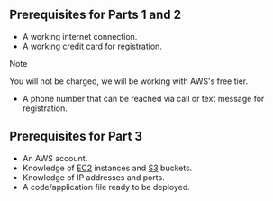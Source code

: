 ## Prerequisites for Parts 1 and 2
* A working internet connection.
* A working credit card for registration.
> [!NOTE]
  You will not be charged, we will be working with AWS's free tier.
* A phone number that can be reached via call or text message for registration.


## Prerequisites for Part 3
* An AWS account.
* Knowledge of [EC2](https://aws.amazon.com/ec2/) instances and [S3](https://aws.amazon.com/s3/) buckets.
* Knowledge of IP addresses and ports.
* A code/application file ready to be deployed.

